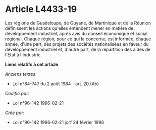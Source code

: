 # Article L4433-19

Les régions de Guadeloupe, de Guyane, de Martinique et de la Réunion définissent les actions qu'elles entendent mener en
matière de développement industriel, après avis du conseil économique et social régional. Chaque région, pour ce qui la
concerne, est informée, chaque année, d'une part, des projets des sociétés nationalisées en faveur du développement
industriel et, d'autre part, de la répartition des aides de l'Etat à l'industrie.

**Liens relatifs à cet article**

_Anciens textes_:

  - Loi n°84-747 du 2 août 1984 - art. 20 (Ab)

_Codifié par_:

  - Loi n°96-142 1996-02-21

_Créé par_:

  - Loi n°96-142 1996-02-21 jorf 24 février 1996
